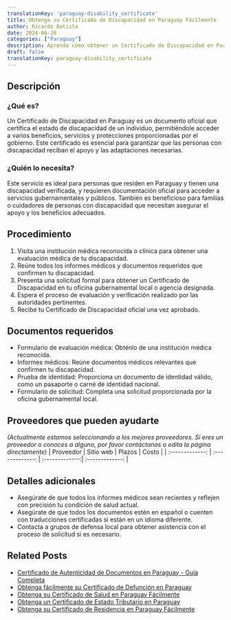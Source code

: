 ```yaml
---
translationKey: 'paraguay-disability_certificate'
title: Obtenga su Certificado de Discapacidad en Paraguay Fácilmente
author: Ricardo Batista
date: 2024-06-28
categories: ["Paraguay"]
description: Aprenda cómo obtener un Certificado de Discapacidad en Paraguay con esta guía paso a paso y lista de documentación requerida.
draft: false
translationKey: paraguay-disability_certificate
---
```


## Descripción
### ¿Qué es?
Un Certificado de Discapacidad en Paraguay es un documento oficial que certifica el estado de discapacidad de un individuo, permitiéndole acceder a varios beneficios, servicios y protecciones proporcionadas por el gobierno. Este certificado es esencial para garantizar que las personas con discapacidad reciban el apoyo y las adaptaciones necesarias.

### ¿Quién lo necesita?
Este servicio es ideal para personas que residen en Paraguay y tienen una discapacidad verificada, y requieren documentación oficial para acceder a servicios gubernamentales y públicos. También es beneficioso para familias o cuidadores de personas con discapacidad que necesitan asegurar el apoyo y los beneficios adecuados.

## Procedimiento

1. Visita una institución médica reconocida o clínica para obtener una evaluación médica de tu discapacidad.
2. Reúne todos los informes médicos y documentos requeridos que confirmen tu discapacidad.
3. Presenta una solicitud formal para obtener un Certificado de Discapacidad en tu oficina gubernamental local o agencia designada.
4. Espera el proceso de evaluación y verificación realizado por las autoridades pertinentes.
5. Recibe tu Certificado de Discapacidad oficial una vez aprobado.

## Documentos requeridos

- Formulario de evaluación médica: Obténlo de una institución médica reconocida.
- Informes médicos: Reúne documentos médicos relevantes que confirmen tu discapacidad.
- Prueba de identidad: Proporciona un documento de identidad válido, como un pasaporte o carné de identidad nacional.
- Formulario de solicitud: Completa una solicitud proporcionada por la oficina gubernamental local.

## Proveedores que pueden ayudarte
_(Actualmente estamos seleccionando a los mejores proveedores. Si eres un proveedor o conoces a alguno, por favor contáctanos o edita la página directamente)_
| Proveedor       |     Sitio web    |     Plazos      |      Costo      |
| :-------------: | :-------------:  |  :-------------:| :-------------: |

## Detalles adicionales

- Asegúrate de que todos los informes médicos sean recientes y reflejen con precisión tu condición de salud actual.
- Asegúrate de que todos los documentos estén en español o cuenten con traducciones certificadas si están en un idioma diferente.
- Contacta a grupos de defensa local para obtener asistencia con el proceso de solicitud si es necesario.


## Related Posts

- [Certificado de Autenticidad de Documentos en Paraguay - Guía Completa](https://tramitit.com/es/guides/paraguay/certificado_de_autenticidad_de_documentos/)
- [Obtenga fácilmente su Certificado de Defunción en Paraguay](https://tramitit.com/es/guides/paraguay/certificado_de_defunción/)
- [Obtenga su Certificado de Salud en Paraguay Fácilmente](https://tramitit.com/es/guides/paraguay/certificado_de_salud/)
- [Obtenga un Certificado de Estado Tributario en Paraguay](https://tramitit.com/es/guides/paraguay/certificado_de_situación_tributaria/)
- [Obtenga su Certificado de Residencia en Paraguay Fácilmente](https://tramitit.com/es/guides/paraguay/certificado_de_residencia/)